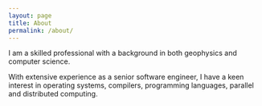 ```yaml
---
layout: page
title: About
permalink: /about/
---
```


I am a skilled professional with a background in both geophysics and computer science. 

With extensive experience as a senior software engineer, I have a keen interest in operating systems, compilers, programming languages, parallel and distributed computing.



